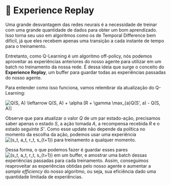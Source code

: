 # 🔁 Experience Replay

Uma grande desvantagem das redes neurais é a necessidade de treinar com uma grande quantidade de dados para obter um bom aprendizado. Isso torna seu uso em algoritmos como os de Temporal Difference bem difícil, já que eles recebem apenas uma transição a cada instante de tempo para o treinamento.

Entretanto, como Q-Learning é um algoritmo off-policy, nós podemos aproveitar as experiências anteriores do nosso agente para utilizar em um batch no treinamento da nossa rede. É dessa ideia que surge o conceito do **Experience Replay**, um buffer para guardar todas as experiências passadas do nosso agente.

Para entender como isso funciona, vamos relembrar da atualização do Q-Learning:

<img src="https://latex.codecogs.com/svg.latex?Q(S,&space;A)&space;\leftarrow&space;Q(S,&space;A)&space;&plus;&space;\alpha&space;[R&space;&plus;&space;\gamma&space;\max_{a}Q(S',&space;a)&space;-&space;Q(S,&space;A)]" title="Q(S, A) \leftarrow Q(S, A) + \alpha [R + \gamma \max_{a}Q(S', a) - Q(S, A)]" />

Observe que para atualizar o valor *Q* de um par estado-ação, precisamos saber apenas o estado *S*, a ação tomada *A*, a recompensa recebida *R* e o estado seguinte *S'*. Como esse update não depende da política no momento da escolha da ação, podemos usar uma experiência <img src="https://latex.codecogs.com/svg.latex?(s_t,&space;a_t,&space;r_t,&space;s_{t&plus;1})" title="(s_t, a_t, r_t, s_{t+1})" /> para treinamento a qualquer momento.

Dessa forma, o que podemos fazer é guardar esses pares <img src="https://latex.codecogs.com/svg.latex?(s_t,&space;a_t,&space;r_t,&space;s_{t&plus;1})" title="(s_t, a_t, r_t, s_{t+1})" /> em um buffer, e amostrar uma batch dessas experiências passadas para cada treinamento. Assim, conseguimos reaproveitar as experiências obtidas pelo nosso agente e aumentar a *sample efficiency* do nosso algoritmo, ou seja, sua eficiência dado uma quantidade limitada de experiências.